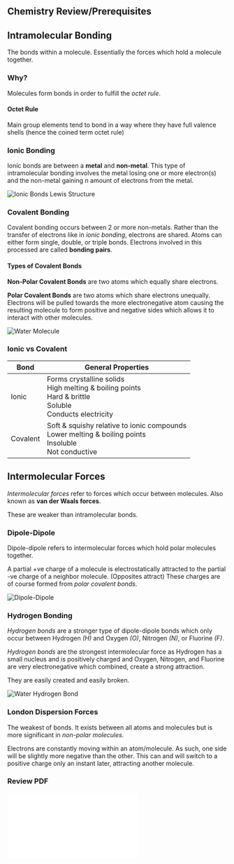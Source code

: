 ## Chemistry Review/Prerequisites

## Intramolecular Bonding

The bonds within a molecule. Essentially the forces which hold a molecule together.

### Why?

Molecules form bonds in order to fulfill the *octet rule*. 
#### Octet Rule

Main group elements tend to bond in a way where they have full valence shells (hence the coined term octet rule)
### Ionic Bonding

Ionic bonds are between a **metal** and **non-metal**. This type of intramolecular bonding involves the metal losing one or more electron(s) and the non-metal gaining *n* amount of electrons from the metal. 

![Ionic Bonds Lewis Structure](Images/Ionic_Lewis_Diagram.jpeg)

### Covalent Bonding

Covalent bonding occurs between 2 or more non-metals. Rather than the transfer of electrons like in *ionic bonding*, electrons are shared. Atoms can either form single, double, or triple bonds. Electrons involved in this processed are called **bonding pairs**.

#### Types of Covalent Bonds

**Non-Polar Covalent Bonds** are two atoms which equally share electrons.

**Polar Covalent Bonds** are two atoms which share electrons unequally. Electrons will be pulled towards the more electronegative atom causing the resulting molecule to form positive and negative sides which allows it to interact with other molecules.

![Water Molecule](Images/Water_Molecule.png)

### Ionic vs Covalent

| Bond     | General Properties                                                                                                 |
| -------- | ------------------------------------------------------------------------------------------------------------------ |
| Ionic    | Forms crystalline solids<br>High melting & boiling points<br>Hard & brittle<br>Soluble<br>Conducts electricity<br> |
| Covalent | Soft & squishy relative to ionic compounds<br>Lower melting & boiling points<br>Insoluble<br>Not conductive        |
## Intermolecular Forces

*Intermolecular forces* refer to forces which occur between molecules. Also known as **van der Waals forces**.

These are weaker than intramolecular bonds.
### Dipole-Dipole

Dipole-dipole refers to intermolecular forces which hold polar molecules together.

A partial +ve charge of a molecule is electrostatically attracted to the partial -ve charge of a neighbor molecule. (Opposites attract) These charges are of course formed from *polar covalent bonds*. 

![Dipole-Dipole](Images/Dipole-Dipole.png)
### Hydrogen Bonding

*Hydrogen bonds* are a stronger type of dipole-dipole bonds which only occur between Hydrogen *(H)* and Oxygen *(O)*, Nitrogen *(N)*, or Fluorine *(F)*. 

*Hydrogen bonds* are the strongest intermolecular force as Hydrogen has a small nucleus and is positively charged and Oxygen, Nitrogen, and Fluorine are very electronegative which combined, create a strong attraction.

They are easily created and easily broken.

![Water Hydrogen Bond](Images/Hydrogen_Bond_Water.png)
### London Dispersion Forces

The weakest of bonds. It exists between all atoms and molecules but is more significant in *non-polar molecules*.

Electrons are constantly moving within an atom/molecule. As such, one side will be slightly more negative than the other. This can and will switch to a positive charge only an instant later, attracting another molecule.

### Review PDF

![Biochem Prereview Notes](Bio_Chem_Pre-Review.pdf)

